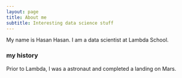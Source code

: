 ```yaml
---
layout: page
title: About me
subtitle: Interesting data science stuff
---
```


My name is Hasan Hasan. I am a data scientist at Lambda School.

### my history

Prior to Lambda, I was a astronaut and completed a landing on Mars.
